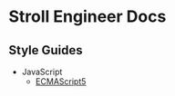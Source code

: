 # Stroll Engineer Docs

## Style Guides
  - JavaScript
    - [ECMAScript5](../styleGuides/JavaScriptES5.md)
